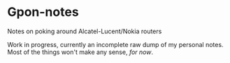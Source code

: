 # Gpon-notes
Notes on poking around Alcatel-Lucent/Nokia routers
<br>

Work in progress, currently an incomplete raw dump of my personal notes.
Most of the things won't make any sense, *for now*.
